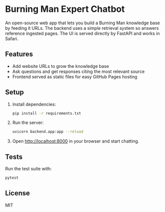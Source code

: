 # Burning Man Expert Chatbot

An open-source web app that lets you build a Burning Man knowledge base by feeding it URLs. The backend uses a simple retrieval system so answers reference ingested pages. The UI is served directly by FastAPI and works in Safari.

## Features
- Add website URLs to grow the knowledge base
- Ask questions and get responses citing the most relevant source
- Frontend served as static files for easy GitHub Pages hosting

## Setup
1. Install dependencies:
   ```bash
   pip install -r requirements.txt
   ```
2. Run the server:
   ```bash
   uvicorn backend.app:app --reload
   ```
3. Open [http://localhost:8000](http://localhost:8000) in your browser and start chatting.

## Tests
Run the test suite with:
```bash
pytest
```

## License
MIT
